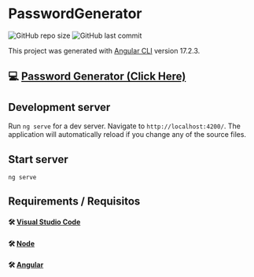 # PasswordGenerator

![GitHub repo size](https://img.shields.io/github/repo-size/dfleper/PasswordGenerator?logo=github)
![GitHub last commit](https://img.shields.io/github/last-commit/dfleper/PasswordGenerator?color=blue&label=last-commit&logo=github&logoColor=white)

This project was generated with [Angular CLI](https://github.com/angular/angular-cli) version 17.2.3.

## 💻 [Password Generator (Click Here)](https://courageous-crumble-733dc6.netlify.app/)

## Development server

Run `ng serve` for a dev server. Navigate to `http://localhost:4200/`. The application will automatically reload if you change any of the source files.

## Start server
```
ng serve
```
## Requirements / Requisitos
#### 🛠 [Visual Studio Code](https://code.visualstudio.com/) 
#### 🛠 [Node](https://nodejs.org/) 
#### 🛠 [Angular](https://angular.dev/) 
